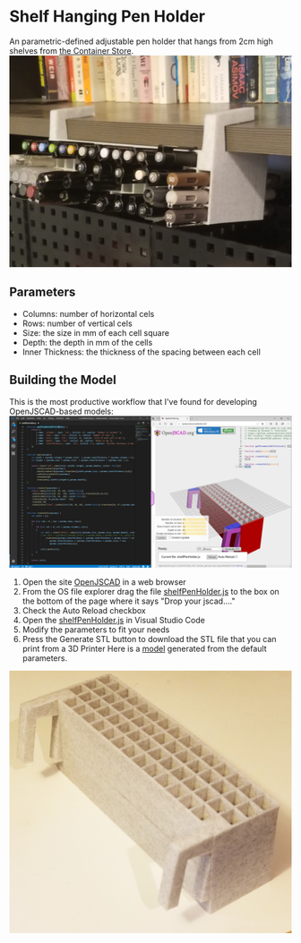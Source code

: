 # Shelf Hanging Pen Holder
An parametric-defined adjustable pen holder that hangs from 2cm high shelves from [the Container Store](https://www.containerstore.com/s/driftwood-melamine-shelves/d?productId=10018499).
![In use](inuse.jpg)
## Parameters
- Columns: number of horizontal cels
- Rows: number of vertical cels
- Size: the size in mm of each cell square
- Depth: the depth in mm of the cells 
- Inner Thickness: the thickness of the spacing between each cell

## Building the Model
This is the most productive workflow that I've found for developing OpenJSCAD-based models:
![Workflow Screenshot](screenshot.png) 
1. Open the site [OpenJSCAD](http://openjscad.azurewebsites.net) in a web browser
2. From the OS file explorer drag the file [shelfPenHolder.js](shelfPenHolder.js) to the box on the bottom of the page where it says "Drop your jscad...."
3. Check the Auto Reload checkbox
4. Open the [shelfPenHolder.js](shelfPenHolder.js) in Visual Studio Code
5. Modify the parameters to fit your needs
6. Press the Generate STL button to download the STL file that you can print from a 3D Printer
Here is a [model](shelfPenHolder.stl) generated from the default parameters.

![Model Printout](printout.jpg)
